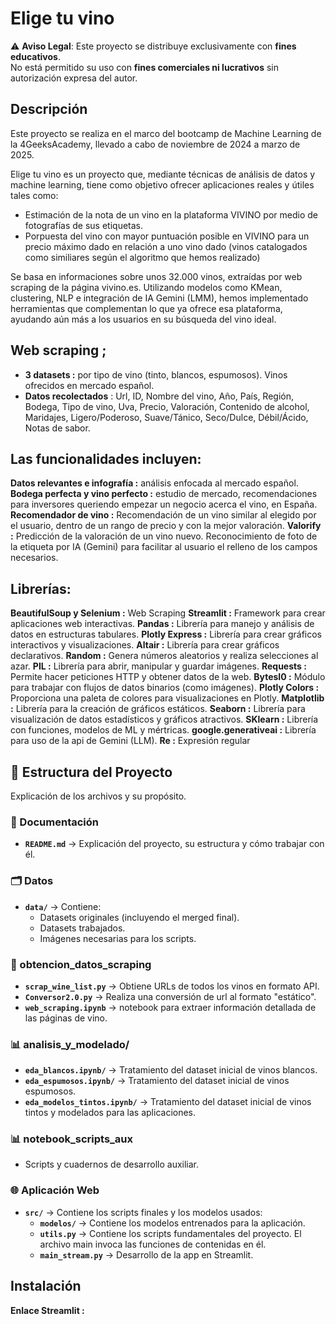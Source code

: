 # Elige tu vino

⚠️ **Aviso Legal**: Este proyecto se distribuye exclusivamente con **fines educativos**.  
No está permitido su uso con **fines comerciales ni lucrativos** sin autorización expresa del autor.


## Descripción

Este proyecto se realiza en el marco del bootcamp de Machine Learning de la 4GeeksAcademy, llevado a cabo de noviembre de 2024 a marzo de 2025.

Elige tu vino es un proyecto que, mediante técnicas de análisis de datos y machine learning, tiene como objetivo ofrecer aplicaciones reales y útiles tales como: 
- Estimación de la nota de un vino en la plataforma VIVINO por medio de fotografías de sus etiquetas.
- Porpuesta del vino con mayor puntuación posible en VIVINO para un precio máximo dado en relación a uno vino dado (vinos catalogados como similiares según el algoritmo que hemos realizado)

Se basa en informaciones sobre unos 32.000 vinos, extraídas por web scraping de la página vivino.es. 
Utilizando modelos como KMean, clustering, NLP e integración de IA Gemini (LMM), hemos implementado herramientas que complementan lo que ya ofrece esa plataforma, ayudando aún más a los usuarios en su búsqueda del vino ideal.

## Web scraping ;
- **3 datasets :** por tipo de vino (tinto, blancos, espumosos). Vinos ofrecidos en mercado español.
- **Datos recolectados** : Url, ID, Nombre del vino, Año, País, Región, Bodega, Tipo de vino, Uva, Precio, Valoración, Contenido de alcohol, Maridajes, Ligero/Poderoso, Suave/Tánico, Seco/Dulce, Débil/Ácido, Notas de sabor.

## Las funcionalidades incluyen:

**Datos relevantes e infografía :** análisis enfocada al mercado español.
**Bodega perfecta y vino perfecto :** estudio de mercado, recomendaciones para inversores queriendo empezar un negocio acerca el vino, en España.
**Recomendador de vino :** Recomendación de un vino similar al elegido por el usuario, dentro de un rango de precio y con la mejor valoración.
**Valorify :** Predicción de la valoración de un vino nuevo. Reconocimiento de foto de la etiqueta por IA (Gemini) para facilitar al usuario el relleno de los campos necesarios.

## Librerías: 

**BeautifulSoup y Selenium :** Web Scraping
**Streamlit :** Framework para crear aplicaciones web interactivas.
**Pandas :** Librería para manejo y análisis de datos en estructuras tabulares.
**Plotly Express :** Librería para crear gráficos interactivos y visualizaciones.
**Altair :** Librería para crear gráficos declarativos.
**Random :**  Genera números aleatorios y realiza selecciones al azar.
**PIL :** Librería para abrir, manipular y guardar imágenes.
**Requests :**  Permite hacer peticiones HTTP y obtener datos de la web.
**BytesI0 :** Módulo para trabajar con flujos de datos binarios (como imágenes).
**Plotly Colors :** Proporciona una paleta de colores para visualizaciones en Plotly.
**Matplotlib :** Librería para la creación de gráficos estáticos.
**Seaborn :** Librería para visualización de datos estadísticos y gráficos atractivos.
**SKlearn :** Librería con funciones, modelos de ML y mértricas.
**google.generativeai :** Librería para uso de la api de Gemini (LLM).
**Re :** Expresión regular


## 📂 Estructura del Proyecto

Explicación de los archivos y su propósito.

### 📘 Documentación  
- **`README.md`** → Explicación del proyecto, su estructura y cómo trabajar con él.  

### 🗂 Datos  
- **`data/`** → Contiene:  
  - Datasets originales (incluyendo el merged final).  
  - Datasets trabajados.  
  - Imágenes necesarias para los scripts. 

### 🔄 obtencion_datos_scraping  
- **`scrap_wine_list.py`** → Obtiene URLs de todos los vinos en formato API.  
- **`Conversor2.0.py`** → Realiza una conversión de url al formato "estático". 
- **`web_scraping.ipynb`** → notebook para extraer información detallada de las páginas de vino.  
 
### 📊 analisis_y_modelado/  
- **`eda_blancos.ipynb/`** → Tratamiento del dataset inicial de vinos blancos.  
- **`eda_espumosos.ipynb/`** → Tratamiento del dataset inicial de vinos espumosos. 
- **`eda_modelos_tintos.ipynb/`** → Tratamiento del dataset inicial de vinos tintos y modelados para las aplicaciones.  

 
### 📊 notebook_scripts_aux 
- Scripts y cuadernos de desarrollo auxiliar.

 
### 🌐 Aplicación Web  
- **`src/`** → Contiene los scripts finales y los modelos usados: 
  - **`modelos/`** →  Contiene los modelos entrenados para la aplicación. 
  - **`utils.py`** →  Contiene los scripts fundamentales del proyecto. El archivo main invoca las funciones de contenidas en él.
  - **`main_stream.py`** → Desarrollo de la app en Streamlit.  
  

## Instalación

**Enlace Streamlit :**